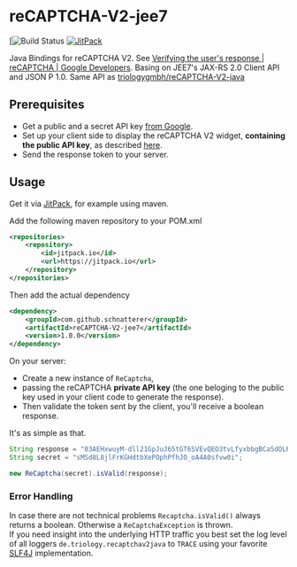 # reCAPTCHA-V2-jee7
[![Build Status](https://travis-ci.org/schnatterer/reCAPTCHA-V2-jee7)
[![JitPack](https://www.jitpack.io/#schnatterer/reCAPTCHA-V2-jee7.svg)](https://www.jitpack.io/#schnatterer/reCAPTCHA-V2-jee7)

Java Bindings for reCAPTCHA V2. See [Verifying the user's response  |  reCAPTCHA  |  Google Developers](https://developers.google.com/recaptcha/docs/verify). Basing on JEE7's JAX-RS 2.0 Client API and JSON P 1.0.
Same API as [triologygmbh/reCAPTCHA-V2-java](https://github.com/triologygmbh/reCAPTCHA-V2-java)

## Prerequisites

* Get a public and a secret API key [from Google](http://www.google.com/recaptcha/admin).   
* Set up your client side to display the reCAPTCHA V2 widget, **containing the public API key**, as described [here](https://developers.google.com/recaptcha/docs/display).
* Send the response token to your server.

## Usage 

Get it via [JitPack](https://jitpack.io/#triologygmbh/reCAPTCHA-V2-java), for example using maven.

Add the following maven repository to your POM.xml

```xml
<repositories>
    <repository>
        <id>jitpack.io</id>
        <url>https://jitpack.io</url>
    </repository>
</repositories>
```

Then add the actual dependency

```xml
<dependency>
    <groupId>com.github.schnatterer</groupId>
    <artifactId>reCAPTCHA-V2-jee7</artifactId>
    <version>1.0.0</version>
</dependency>
```

On your server:
* Create a new instance of `ReCaptcha`, 
* passing the reCAPTCHA **private API key** (the one beloging to the public key used in your client code to generate the response).
* Then validate the token sent by the client, you'll receive a boolean response.

It's as simple as that.

````java
String response = "03AEHxwuyM-dll21GpJuJ65tGT6SVEvQEO3tvLfyxbbgBCaSdOLRQBT4Py-jMjGxplhE1wo7nn7Y6zRNgqUufFTnYDdqzYDTupfZkgx0LppSC3_eBKkODMopBaSBeeGMlt_wzkqWes5tAo34t2LmS0fGdwsE_feGJ_NsrB29NsUNAO78FGyL5DpL7f8K5dnh9Q_6QiN5Qg0MapUEu2w30r-GOI7MfVDMF7qk7wDwbM8uZmoIMn8AenNVKsZY0yEP6ghGVTBhtFvBVaD6jiHXeKztnAX1oLAvPa0jh9sJe20Dwk4jtmuemWKLI";
String secret = "sMSd8L8jlFrKGHdtbXePOphPfhJO_oA4A0sfvw0i";

new ReCaptcha(secret).isValid(response);
````

### Error Handling
In case there are not technical problems `Recaptcha.isValid()` always returns a boolean. Otherwise a `ReCaptchaException` is thrown.  
If you need insight into the underlying HTTP traffic you best set the log level of all loggers `de.triology.recaptchav2java` to `TRACE` using your favorite [SLF4J](https://www.slf4j.org/) implementation.

